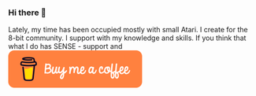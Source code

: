 ### Hi there 👋

Lately, my time has been occupied mostly with small Atari. I create for the 8-bit community. I support with my knowledge and skills.
If you think that what I do has SENSE - support and [![ByMeCaffee](/bmc.png)](https://www.buymeacoffee.com/PeBe)



<!--
**GSoftwareDevelopment/GSoftwareDevelopment** is a ✨ _special_ ✨ repository because its `README.md` (this file) appears on your GitHub profile.

Here are some ideas to get you started:

- 🔭 I’m currently working on ...
- 🌱 I’m currently learning ...
- 👯 I’m looking to collaborate on ...
- 🤔 I’m looking for help with ...
- 💬 Ask me about ...
- 📫 How to reach me: ...
- 😄 Pronouns: ...
- ⚡ Fun fact: ...
-->
